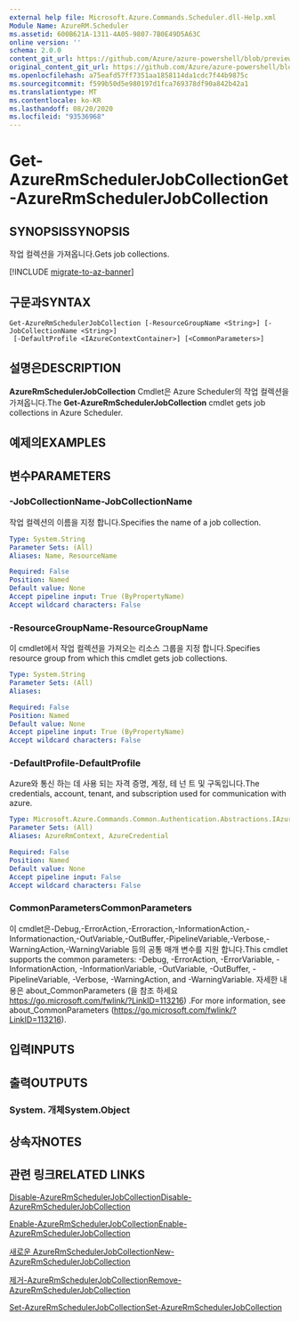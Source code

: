 ```yaml
---
external help file: Microsoft.Azure.Commands.Scheduler.dll-Help.xml
Module Name: AzureRM.Scheduler
ms.assetid: 600B621A-1311-4A05-9807-7B0E49D5A63C
online version: ''
schema: 2.0.0
content_git_url: https://github.com/Azure/azure-powershell/blob/preview/src/ResourceManager/Scheduler/Commands.Scheduler/help/Get-AzureRmSchedulerJobCollection.md
original_content_git_url: https://github.com/Azure/azure-powershell/blob/preview/src/ResourceManager/Scheduler/Commands.Scheduler/help/Get-AzureRmSchedulerJobCollection.md
ms.openlocfilehash: a75eafd57ff7351aa1858114da1cdc7f44b9875c
ms.sourcegitcommit: f599b50d5e980197d1fca769378df90a842b42a1
ms.translationtype: MT
ms.contentlocale: ko-KR
ms.lasthandoff: 08/20/2020
ms.locfileid: "93536968"
---
```

# <span data-ttu-id="87029-101">Get-AzureRmSchedulerJobCollection</span><span class="sxs-lookup"><span data-stu-id="87029-101">Get-AzureRmSchedulerJobCollection</span></span>

## <span data-ttu-id="87029-102">SYNOPSIS</span><span class="sxs-lookup"><span data-stu-id="87029-102">SYNOPSIS</span></span>
<span data-ttu-id="87029-103">작업 컬렉션을 가져옵니다.</span><span class="sxs-lookup"><span data-stu-id="87029-103">Gets job collections.</span></span>

[!INCLUDE [migrate-to-az-banner](../../includes/migrate-to-az-banner.md)]

## <span data-ttu-id="87029-104">구문과</span><span class="sxs-lookup"><span data-stu-id="87029-104">SYNTAX</span></span>

```
Get-AzureRmSchedulerJobCollection [-ResourceGroupName <String>] [-JobCollectionName <String>]
 [-DefaultProfile <IAzureContextContainer>] [<CommonParameters>]
```

## <span data-ttu-id="87029-105">설명은</span><span class="sxs-lookup"><span data-stu-id="87029-105">DESCRIPTION</span></span>
<span data-ttu-id="87029-106">**AzureRmSchedulerJobCollection** Cmdlet은 Azure Scheduler의 작업 컬렉션을 가져옵니다.</span><span class="sxs-lookup"><span data-stu-id="87029-106">The **Get-AzureRmSchedulerJobCollection** cmdlet gets job collections in Azure Scheduler.</span></span>

## <span data-ttu-id="87029-107">예제의</span><span class="sxs-lookup"><span data-stu-id="87029-107">EXAMPLES</span></span>

## <span data-ttu-id="87029-108">변수</span><span class="sxs-lookup"><span data-stu-id="87029-108">PARAMETERS</span></span>

### <span data-ttu-id="87029-109">-JobCollectionName</span><span class="sxs-lookup"><span data-stu-id="87029-109">-JobCollectionName</span></span>
<span data-ttu-id="87029-110">작업 컬렉션의 이름을 지정 합니다.</span><span class="sxs-lookup"><span data-stu-id="87029-110">Specifies the name of a job collection.</span></span>

```yaml
Type: System.String
Parameter Sets: (All)
Aliases: Name, ResourceName

Required: False
Position: Named
Default value: None
Accept pipeline input: True (ByPropertyName)
Accept wildcard characters: False
```

### <span data-ttu-id="87029-111">-ResourceGroupName</span><span class="sxs-lookup"><span data-stu-id="87029-111">-ResourceGroupName</span></span>
<span data-ttu-id="87029-112">이 cmdlet에서 작업 컬렉션을 가져오는 리소스 그룹을 지정 합니다.</span><span class="sxs-lookup"><span data-stu-id="87029-112">Specifies resource group from which this cmdlet gets job collections.</span></span>

```yaml
Type: System.String
Parameter Sets: (All)
Aliases: 

Required: False
Position: Named
Default value: None
Accept pipeline input: True (ByPropertyName)
Accept wildcard characters: False
```

### <span data-ttu-id="87029-113">-DefaultProfile</span><span class="sxs-lookup"><span data-stu-id="87029-113">-DefaultProfile</span></span>
<span data-ttu-id="87029-114">Azure와 통신 하는 데 사용 되는 자격 증명, 계정, 테 넌 트 및 구독입니다.</span><span class="sxs-lookup"><span data-stu-id="87029-114">The credentials, account, tenant, and subscription used for communication with azure.</span></span>

```yaml
Type: Microsoft.Azure.Commands.Common.Authentication.Abstractions.IAzureContextContainer
Parameter Sets: (All)
Aliases: AzureRmContext, AzureCredential

Required: False
Position: Named
Default value: None
Accept pipeline input: False
Accept wildcard characters: False
```

### <span data-ttu-id="87029-115">CommonParameters</span><span class="sxs-lookup"><span data-stu-id="87029-115">CommonParameters</span></span>
<span data-ttu-id="87029-116">이 cmdlet은-Debug,-ErrorAction,-Erroraction,-InformationAction,-Informationaction,-OutVariable,-OutBuffer,-PipelineVariable,-Verbose,-WarningAction,-WarningVariable 등의 공통 매개 변수를 지원 합니다.</span><span class="sxs-lookup"><span data-stu-id="87029-116">This cmdlet supports the common parameters: -Debug, -ErrorAction, -ErrorVariable, -InformationAction, -InformationVariable, -OutVariable, -OutBuffer, -PipelineVariable, -Verbose, -WarningAction, and -WarningVariable.</span></span> <span data-ttu-id="87029-117">자세한 내용은 about_CommonParameters (을 참조 하세요 https://go.microsoft.com/fwlink/?LinkID=113216) .</span><span class="sxs-lookup"><span data-stu-id="87029-117">For more information, see about_CommonParameters (https://go.microsoft.com/fwlink/?LinkID=113216).</span></span>

## <span data-ttu-id="87029-118">입력</span><span class="sxs-lookup"><span data-stu-id="87029-118">INPUTS</span></span>

## <span data-ttu-id="87029-119">출력</span><span class="sxs-lookup"><span data-stu-id="87029-119">OUTPUTS</span></span>

### <span data-ttu-id="87029-120">System. 개체</span><span class="sxs-lookup"><span data-stu-id="87029-120">System.Object</span></span>

## <span data-ttu-id="87029-121">상속자</span><span class="sxs-lookup"><span data-stu-id="87029-121">NOTES</span></span>

## <span data-ttu-id="87029-122">관련 링크</span><span class="sxs-lookup"><span data-stu-id="87029-122">RELATED LINKS</span></span>

[<span data-ttu-id="87029-123">Disable-AzureRmSchedulerJobCollection</span><span class="sxs-lookup"><span data-stu-id="87029-123">Disable-AzureRmSchedulerJobCollection</span></span>](./Disable-AzureRmSchedulerJobCollection.md)

[<span data-ttu-id="87029-124">Enable-AzureRmSchedulerJobCollection</span><span class="sxs-lookup"><span data-stu-id="87029-124">Enable-AzureRmSchedulerJobCollection</span></span>](./Enable-AzureRmSchedulerJobCollection.md)

[<span data-ttu-id="87029-125">새로운 AzureRmSchedulerJobCollection</span><span class="sxs-lookup"><span data-stu-id="87029-125">New-AzureRmSchedulerJobCollection</span></span>](./New-AzureRmSchedulerJobCollection.md)

[<span data-ttu-id="87029-126">제거-AzureRmSchedulerJobCollection</span><span class="sxs-lookup"><span data-stu-id="87029-126">Remove-AzureRmSchedulerJobCollection</span></span>](./Remove-AzureRmSchedulerJobCollection.md)

[<span data-ttu-id="87029-127">Set-AzureRmSchedulerJobCollection</span><span class="sxs-lookup"><span data-stu-id="87029-127">Set-AzureRmSchedulerJobCollection</span></span>](./Set-AzureRmSchedulerJobCollection.md)


